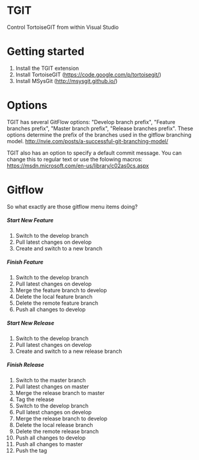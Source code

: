 # TGIT
Control TortoiseGIT from within Visual Studio

# Getting started
1. Install the TGIT extension
2. Install TortoiseGIT (https://code.google.com/p/tortoisegit/)
3. Install MSysGit (http://msysgit.github.io/)

# Options
TGIT has several GitFlow options: "Develop branch prefix", "Feature branches prefix", "Master branch prefix", "Release branches prefix".
These options determine the prefix of the branches used in the gitflow branching model.
http://nvie.com/posts/a-successful-git-branching-model/

TGIT also has an option to specify a default commit message. You can change this to regular text or use the folowing macros:
https://msdn.microsoft.com/en-us/library/c02as0cs.aspx

# Gitflow
So what exactly are those gitflow menu items doing?

##### Start New Feature
1. Switch to the develop branch
2. Pull latest changes on develop
3. Create and switch to a new branch

##### Finish Feature
1. Switch to the develop branch
2. Pull latest changes on develop
3. Merge the feature branch to develop
4. Delete the local feature branch
5. Delete the remote feature branch
6. Push all changes to develop

##### Start New Release
1. Switch to the develop branch
2. Pull latest changes on develop
3. Create and switch to a new release branch

##### Finish Release
1. Switch to the master branch
2. Pull latest changes on master
3. Merge the release branch to master
4. Tag the release
5. Switch to the develop branch
6. Pull latest changes on develop
7. Merge the release branch to develop
8. Delete the local release branch
9. Delete the remote release branch
10. Push all changes to develop
11. Push all changes to master
12. Push the tag

